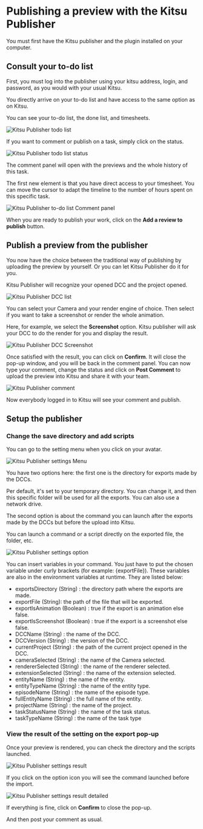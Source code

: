 # Publishing a preview with the Kitsu Publisher

You must first have the Kitsu publisher and the plugin installed on your computer.

## Consult your to-do list

First, you must log into the publisher using your kitsu address, login, and password, as you would with your usual Kitsu.

You directly arrive on your to-do list and have access to the same option as on Kitsu.

You can see your to-do list, the done list, and timesheets.

![Kitsu Publisher todo list](../img/getting-started/publisher_todolist.png)

If you want to comment or publish on a task, simply click on the status.

![Kitsu Publisher todo list status](../img/getting-started/publisher_todolist_status.png)

The comment panel will open with the previews and the whole history of this task.

The first new element is that you have direct access to your timesheet. You can move the cursor to adapt the timeline to the number of hours spent on this specific task.

![Kitsu Publisher to-do list Comment panel](../img/getting-started/publisher_todolist_comment.png)

When you are ready to publish your work, click on the **Add a review to publish** button.


## Publish a preview from the publisher

You now have the choice between the traditional way of publishing by uploading the preview by yourself. Or you can let Kitsu Publisher do it for you.

Kitsu Publisher will recognize your opened DCC and the project opened.

![Kitsu Publisher DCC list](../img/getting-started/publisher_dcc_list.png)

You can select your Camera and your render engine of choice. Then select if you want to take a screenshot or render the whole animation.

Here, for example, we select the **Screenshot** option. Kitsu publisher will ask your DCC to do the render for you and display the result.

![Kitsu Publisher DCC Screenshot](../img/getting-started/publisher_dcc_screenshot.png)

Once satisfied with the result, you can click on **Confirm**. It will close the pop-up window, and you will be back in the comment panel. You can now type your comment, change the status and click on **Post Comment** to upload the preview into Kitsu and share it with your team.

![Kitsu Publisher comment](../img/getting-started/publisher_post_comment.png)

Now everybody logged in to Kitsu will see your comment and publish.


## Setup the publisher
### Change the save directory and add scripts

You can go to the setting menu when you click on your avatar.

![Kitsu Publisher settings Menu](../img/getting-started/publisher_settings_menu.png)

You have two options here: the first one is the directory for exports made by the DCCs.

Per default, it's set to your temporary directory. You can change it, and then this specific folder will be used for all the exports. You can also use a network drive.

The second option is about the command you can launch after the exports made by the DCCs but before the upload into Kitsu.

You can launch a command or a script directly on the exported file, the folder, etc.

![Kitsu Publisher settings option](../img/getting-started/publisher_settings_option.png)


You can insert variables in your command. You just have to put the chosen variable under curly brackets (for example: {exportFile}). These variables are also in the environment variables at runtime. They are listed below:

- exportsDirectory (String) : the directory path where the exports are made.
- exportFile (String): the path of the file that will be exported.
- exportIsAnimation (Boolean) : true if the export is an animation else false.
- exportIsScreenshot (Boolean) : true if the export is a screenshot else false.
- DCCName (String) : the name of the DCC.
- DCCVersion (String) : the version of the DCC.
- currentProject (String) : the path of the current project opened in the DCC.
- cameraSelected (String) : the name of the Camera selected.
- rendererSelected (String) : the name of the renderer selected.
- extensionSelected (String) : the name of the extension selected.
- entityName (String) : the name of the entity.
- entityTypeName (String) : the name of the entity type.
- episodeName (String) : the name of the episode type.
- fullEntityName (String) : the full name of the entity.
- projectName (String) : the name of the project.
- taskStatusName (String) : the name of the task status.
- taskTypeName (String) : the name of the task type

### View the result of the setting on the export pop-up

Once your preview is rendered, you can check the directory and the scripts launched.

![Kitsu Publisher settings result](../img/getting-started/publisher_settings_result.png)

If you click on the option icon you will see the command launched before the import.

![Kitsu Publisher settings result detailed](../img/getting-started/publisher_settings_resul_detailt.png)

If everything is fine, click on **Confirm** to close the pop-up.

And then post your comment as usual.
